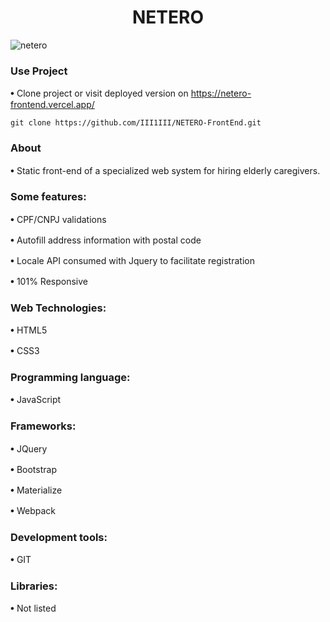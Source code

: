 <h1 align="center"> NETERO </h1>

![netero](netero.png)

<h3>Use Project</h3>

𖧹 Clone project or visit deployed version on https://netero-frontend.vercel.app/
```
git clone https://github.com/III1III/NETERO-FrontEnd.git
```

<h3>About</h3>

𖧹 Static front-end of a specialized web system for hiring elderly caregivers.

<h3>Some features:</h3>
<p> 𖧹 CPF/CNPJ validations </p>
<p> 𖧹 Autofill address information with postal code </p>
<p> 𖧹 Locale API consumed with Jquery to facilitate registration </p>
<p> 𖧹 101% Responsive </p>

<h3>Web Technologies:</h3>

<p> 𖧹 HTML5 </P>
𖧹 CSS3

<h3>Programming language:</h3>

𖧹 JavaScript

<h3>Frameworks:</h3>

<p> 𖧹 JQuery </p>
<p> 𖧹 Bootstrap </p>
<p> 𖧹 Materialize </p>
𖧹 Webpack

<h3>Development tools:</h3>

𖧹 GIT

<h3>Libraries:</h3>

𖧹 Not listed

